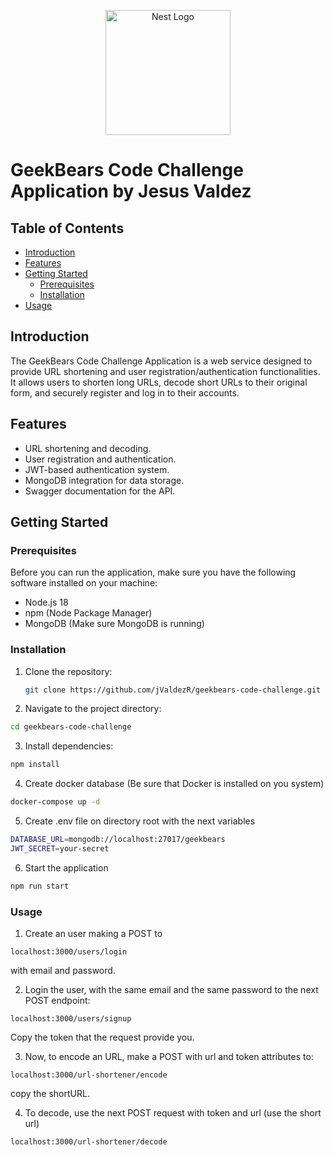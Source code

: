 <p align="center">
  <a href="http://nestjs.com/" target="blank"><img src="https://nestjs.com/img/logo-small.svg" width="200" alt="Nest Logo" /></a>
</p>

# GeekBears Code Challenge Application by Jesus Valdez

## Table of Contents
- [Introduction](#introduction)
- [Features](#features)
- [Getting Started](#getting-started)
  - [Prerequisites](#prerequisites)
  - [Installation](#installation)
- [Usage](#usage)

## Introduction

The GeekBears Code Challenge Application is a web service designed to provide URL shortening and user registration/authentication functionalities. It allows users to shorten long URLs, decode short URLs to their original form, and securely register and log in to their accounts.

## Features

- URL shortening and decoding.
- User registration and authentication.
- JWT-based authentication system.
- MongoDB integration for data storage.
- Swagger documentation for the API.

## Getting Started

### Prerequisites

Before you can run the application, make sure you have the following software installed on your machine:

- Node.js 18
- npm (Node Package Manager)
- MongoDB (Make sure MongoDB is running)

### Installation

1. Clone the repository:
   ```bash
   git clone https://github.com/jValdezR/geekbears-code-challenge.git
   ```
2. Navigate to the project directory:
  ```bash
  cd geekbears-code-challenge
  ```
3. Install dependencies:
  ```bash
  npm install
  ```
4. Create docker database (Be sure that Docker is installed on you system)
  ```bash
  docker-compose up -d
  ```
5. Create .env file on directory root with the next variables
  ```bash
  DATABASE_URL=mongodb://localhost:27017/geekbears
  JWT_SECRET=your-secret
  ```
6. Start the application
  ```bash
  npm run start
  ```

  ### Usage
  1. Create an user making a POST to
  ```
  localhost:3000/users/login
  ```
  with email and password.

  2. Login the user, with the same email and the same password to the next POST endpoint:
  ```
  localhost:3000/users/signup
  ```
  Copy the token that the request provide you.
  
  3. Now, to encode an URL, make a POST with url and token attributes to:
  ```
  localhost:3000/url-shortener/encode
  ```
  copy the shortURL.

  4. To decode, use the next POST request with token and url (use the short url)
  ```
  localhost:3000/url-shortener/decode
  ```
